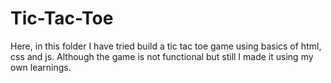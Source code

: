 # Tic-Tac-Toe

Here, in this folder I have tried build a tic tac toe game using basics of html, css and js. Although the game is not functional but still I made it using my own learnings.